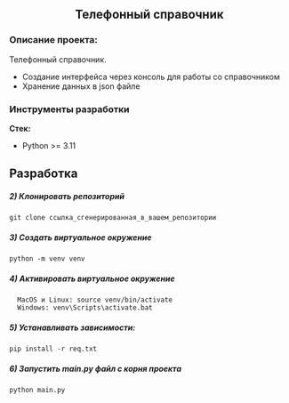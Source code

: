 <h2 align="center">Телефонный справочник</h2>


### Описание проекта:
Телефонный справочник.
- Создание интерфейса через консоль для работы со справочником
- Хранение данных в json файле

### Инструменты разработки

**Стек:**
- Python >= 3.11

## Разработка

##### 2) Клонировать репозиторий

    git clone ссылка_сгенерированная_в_вашем_репозитории

##### 3) Создать виртуальное окружение

    python -m venv venv

##### 4) Активировать виртуальное окружение
      MacOS и Linux: source venv/bin/activate
      Windows: venv\Scripts\activate.bat 

##### 5) Устанавливать зависимости:

    pip install -r req.txt

##### 6) Запустить main.py файл c корня проекта

    python main.py